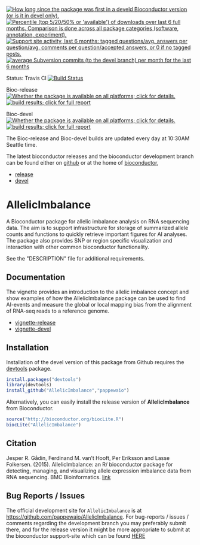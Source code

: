 <a href="http://www.bioconductor.org/packages/devel/bioc/html/AllelicImbalance.html#since"><img border="0" src="http://www.bioconductor.org/shields/years-in-bioc/AllelicImbalance.svg" title="How long since the package was first in a develd Bioconductor version (or is it in devel only)."></a> <a href="http://bioconductor.org/packages/stats/bioc/AllelicImbalance.html"><img border="0" src="http://www.bioconductor.org/shields/downloads/AllelicImbalance.svg" title="Percentile (top 5/20/50% or 'available') of downloads over last 6 full months. Comparison is done across all package categories (software, annotation, experiment)."></a> <a href="https://support.bioconductor.org/t/AllelicImbalance/"><img border="0" src="http://www.bioconductor.org/shields/posts/AllelicImbalance.svg" title="Support site activity, last 6 months: tagged questions/avg. answers per question/avg. comments per question/accepted answers, or 0 if no tagged posts."></a> <a href="http://www.bioconductor.org/packages/devel/bioc/html/AllelicImbalance.html#svn_source"><img border="0" src="http://www.bioconductor.org/shields/commits/bioc/AllelicImbalance.svg" title="average Subversion commits (to the devel branch) per month for the last 6 months"></a>

Status: Travis CI [![Build Status](https://travis-ci.org/lcolladotor/AllelicImbalance.svg?branch=master)](https://travis-ci.org/lcolladotor/AllelicImbalance)

Bioc-release <a href="http://www.bioconductor.org/packages/release/bioc/html/AllelicImbalance.html#archives"><img border="0" src="http://www.bioconductor.org/shields/availability/release/AllelicImbalance.svg" title="Whether the package is available on all platforms; click for details."></a> <a href="http://bioconductor.org/checkResults/release/bioc-LATEST/AllelicImbalance/"><img border="0" src="http://www.bioconductor.org/shields/build/release/bioc/AllelicImbalance.svg" title="build results; click for full report"></a>

Bioc-devel <a href="http://www.bioconductor.org/packages/devel/bioc/html/AllelicImbalance.html#archives"><img border="0" src="http://www.bioconductor.org/shields/availability/devel/AllelicImbalance.svg" title="Whether the package is available on all platforms; click for details."></a> <a href="http://bioconductor.org/checkResults/devel/bioc-LATEST/AllelicImbalance/"><img border="0" src="http://www.bioconductor.org/shields/build/devel/bioc/AllelicImbalance.svg" title="build results; click for full report"></a>

The Bioc-release and Bioc-devel builds are updated every day at 10:30AM Seattle
time.

The latest bioconductor releases and the bioconductor development branch can be
found either on [github][bioc-mirror-branches] or at the home of
[bioconductor][bioc-home], 
* [release][bioc-release]
* [devel][bioc-devel]

# AllelicImbalance

A Bioconductor package for allelic imbalance analysis on RNA sequencing data.
The aim is to support infrastructure for storage of summarized allele counts and
functions to quickly retrieve important figures for AI analyses. The package
also provides SNP or region specific visualization and interaction with other
common bioconductor functionality.

See the "DESCRIPTION" file for additional requirements.

## Documentation

The vignette provides an introduction to the allelic imbalance
concept and show examples of how the AllelicImbalance package can be used to
find AI-events and measure the global or local mapping bias from the alignment
of RNA-seq reads to a reference genome. 

* [vignette-release][vignette-release]
* [vignette-devel][vignette-devel]

## Installation

Installation of the devel version of this package from Github requires the
[devtools][devtoolsLink] package.

```r
install.packages("devtools")
library(devtools)
install_github("AllelicImbalance","pappewaio")
```

Alternatively, you can easily install the release version of **AllelicImbalance** from
Bioconductor.

```r
source("http://bioconductor.org/biocLite.R")
biocLite("AllelicImbalance")
```

## Citation

Jesper R. Gådin, Ferdinand M. van’t Hooft, Per Eriksson and Lasse Folkersen.
(2015). AllelicImbalance: an R/ bioconductor package for detecting, managing,
and visualizing allele expression imbalance data from RNA sequencing. BMC
Bioinformatics. [link](http://www.biomedcentral.com/1471-2105/16/194)

## Bug Reports / Issues

The official development site for `AllelicImbalance` is at
https://github.com/pappewaio/AllelicImbalance. For bug-reports / issues /
comments regarding the development branch you may preferably submit there, and
for the release version it might be more appropriate to submit at the
bioconductor support-site which can be found [HERE][bioc-support-site]


[vignette-release]: http://bioconductor.org/packages/release/bioc/vignettes/AllelicImbalance/inst/doc/AllelicImbalance-vignette.pdf "AllelicImbalance Vignette"
[vignette-devel]: http://bioconductor.org/packages/devel/bioc/vignettes/AllelicImbalance/inst/doc/AllelicImbalance-vignette.pdf "AllelicImbalance Vignette"
[bioc-mirror-branches]: https://github.com/Bioconductor-mirror/AllelicImbalance/branches "bioc-mirror-branches"
[bioc-home]: https://www.bioconductor.org/ "Bioconductor home"
[bioc-release]: http://bioconductor.org/packages/release/bioc/html/AllelicImbalance.html "Bioconductor release"
[bioc-devel]: http://bioconductor.org/packages/devel/bioc/html/AllelicImbalance.html "Bioconductor devel"
[bioc-support-site]: https://support.bioconductor.org/t/AllelicImbalance "support site AllelicImbalance"
[devtoolsLink]: https://github.com/hadley/devtools "devtools"


